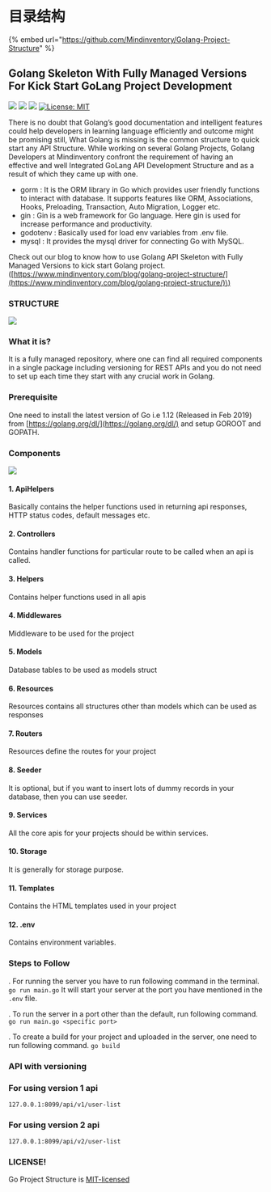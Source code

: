 # 目录结构

{% embed url="https://github.com/Mindinventory/Golang-Project-Structure" %}

## Golang Skeleton With Fully Managed Versions For Kick Start GoLang Project Development

[![](https://camo.githubusercontent.com/d84d93817bf2d7c3016669a319063305e792d50d/68747470733a2f2f7472617669732d63692e6f72672f4d696e64696e76656e746f72792f476f6c616e672d50726f6a6563742d5374727563747572652e7376673f6272616e63683d6d6173746572)](https://travis-ci.org/Mindinventory/Golang-Project-Structure) [![](https://camo.githubusercontent.com/fc63069e683c067e10d8dad5b49ea2d041661d77/68747470733a2f2f696d672e736869656c64732e696f2f62616467652f676f2d646f63756d656e746174696f6e2d626c75652e737667)](https://godoc.org/fyne.io/fyne) [![](https://camo.githubusercontent.com/d37898ad7b9dfd2190c10f633015fd06bd160a87/68747470733a2f2f676f7265706f7274636172642e636f6d2f62616467652f6769746875622e636f6d2f4d696e64696e76656e746f72792f476f6c616e672d50726f6a6563742d537472756374757265)](https://goreportcard.com/report/github.com/Mindinventory/Golang-Project-Structure) [![License: MIT](https://camo.githubusercontent.com/3ccf4c50a1576b0dd30b286717451fa56b783512/68747470733a2f2f696d672e736869656c64732e696f2f62616467652f4c6963656e73652d4d49542d79656c6c6f772e737667)](https://github.com/mindinventory/Golang-Project-Structure/blob/master/LICENSE)

There is no doubt that Golang’s good documentation and intelligent features could help developers in learning language efficiently and outcome might be promising still, What Golang is missing is the common structure to quick start any API Structure. While working on several Golang Projects, Golang Developers at Mindinventory confront the requirement of having an effective and well Integrated GoLang API Development Structure and as a result of which they came up with one.

* gorm : It is the ORM library in Go which provides user friendly functions to interact with database. It supports features like ORM, Associations, Hooks, Preloading, Transaction, Auto Migration, Logger etc.
* gin : Gin is a web framework for Go language. Here gin is used for increase performance and productivity.
* godotenv : Basically used for load env variables from .env file.
* mysql : It provides the mysql driver for connecting Go with MySQL.

Check out our blog to know how to use Golang API Skeleton with Fully Managed Versions to kick start Golang project. \([https://www.mindinventory.com/blog/golang-project-structure/](https://www.mindinventory.com/blog/golang-project-structure/)\)

### STRUCTURE

[![](https://raw.githubusercontent.com/Mindinventory/Golang-Project-Structure/master/structure.png)](https://raw.githubusercontent.com/Mindinventory/Golang-Project-Structure/master/structure.png)

### What it is?

It is a fully managed repository, where one can find all required components in a single package including versioning for REST APIs and you do not need to set up each time they start with any crucial work in Golang.

### Prerequisite

One need to install the latest version of Go i.e 1.12 \(Released in Feb 2019\) from [https://golang.org/dl/](https://golang.org/dl/) and setup GOROOT and GOPATH.

### Components

[![](https://raw.githubusercontent.com/Mindinventory/Golang-Project-Structure/master/gif.gif)](https://raw.githubusercontent.com/Mindinventory/Golang-Project-Structure/master/gif.gif)

#### 1. ApiHelpers

Basically contains the helper functions used in returning api responses, HTTP status codes, default messages etc.

#### 2. Controllers

Contains handler functions for particular route to be called when an api is called.

#### 3. Helpers

Contains helper functions used in all apis

#### 4. Middlewares

Middleware to be used for the project

#### 5. Models

Database tables to be used as models struct

#### 6. Resources

Resources contains all structures other than models which can be used as responses

#### 7. Routers

Resources define the routes for your project

#### 8. Seeder

It is optional, but if you want to insert lots of dummy records in your database, then you can use seeder.

#### 9. Services

All the core apis for your projects should be within services.

#### 10. Storage

It is generally for storage purpose.

#### 11. Templates

Contains the HTML templates used in your project

#### 12. .env

Contains environment variables.

### Steps to Follow

. For running the server you have to run following command in the terminal. `go run main.go` It will start your server at the port you have mentioned in the `.env` file.

. To run the server in a port other than the default, run following command. `go run main.go <specific port>`

. To create a build for your project and uploaded in the server, one need to run following command. `go build`

### API with versioning

### For using version 1 api

`127.0.0.1:8099/api/v1/user-list`

### For using version 2 api

`127.0.0.1:8099/api/v2/user-list`

### LICENSE!

Go Project Structure is [MIT-licensed](https://github.com/mindinventory/Golang-Project-Structure/blob/master/LICENSE)

